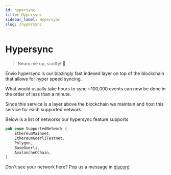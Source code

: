 ```yaml
---
id: hypersync
title: Hypersync
sidebar_label: Hypersync
slug: /hypersync
---
```


# Hypersync

> Beam me up, scotty! 🖖

Envio hypersync is our blazingly fast indexed layer on top of the blockchain that allows for hyper speed syncing. 

What would usually take hours to sync ~100,000 events can now be done in the order of less than a minute.

Since this service is a layer above the blockchain we maintain and host this service for each supported network. 

Below is a list of networks our hypersync feature supports 

```rust
pub enum SupportedNetwork {
    EthereumMainnet,
    EthereumGoerliTestnet,    
    Polygon,    
    BaseGoerli,    
    AvalancheCChain,
}

```

Don't see your network here? Pop us a message in [discord](https://discord.gg/Q9qt8gZ2fX)